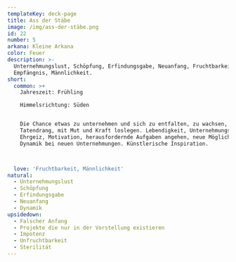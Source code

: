 ```yaml
---
templateKey: deck-page
title: Ass der Stäbe
image: /img/ass-der-stäbe.png
id: 22
number: 5
arkana: Kleine Arkana
color: Feuer
description: >-
  Unternehmungslust, Schöpfung, Erfindungsgabe, Neuanfang, Fruchtbarkeit,
  Empfängnis, Männlichkeit.
short:
  common: >+
    Jahreszeit: Frühling

    Himmelsrichtung: Süden    


    Die Chance etwas zu unternehmen und sich zu entfalten, zu wachsen, Voller
    Tatendrang, mit Mut und Kraft loslegen. Lebendigkeit, Unternehmungslust,
    Ehrgeiz, Motivation, herausfordernde Aufgaben angehen, neue Möglichkeiten.
    Dynamik bei neuen Unternehmungen. Künstlerische Inspiration.



  love: 'Fruchtbarkeit, Männlichkeit'
natural:
  - Unternehmungslust
  - Schöpfung
  - Erfindungsgabe
  - Neuanfang
  - Dynamik
upsidedown:
  - Falscher Anfang
  - Projekte die nur in der Vorstellung existieren
  - Impotenz
  - Unfruchtbarkeit
  - Sterilität
---
```



